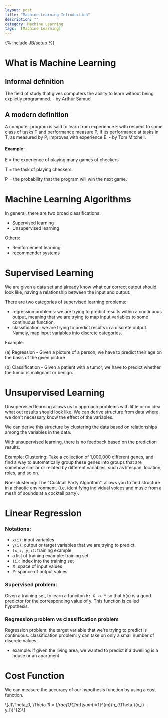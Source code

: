 ```yaml
---
layout: post
title: "Machine Learning Introduction"
description: ""
category: Machine Learning
tags:  [Machine Learning]
---
```

{% include JB/setup %}

# What is Machine Learning

## Informal definition

The field of study that gives computers the ability to learn without being explictly programmed. - by Arthur Samuel

## A modern definition

A computer program is said to learn from experience E with respect to some class of tasks T and performance measure P, if its performance at tasks in T, as measured by P, improves with experience E. - by Tom Mitchell.

#### Example:
E = the experience of playing many games of checkers

T = the task of playing checkers.

P = the probability that the program will win the next game.

# Machine Learning Algorithms

In general, there are two broad classifications:
+ Supervised learning
+ Unsupervised learning

Others:
+ Reinforcement learning
+ recommender systems

# Supervised Learning

We are given a data set and already know what our correct output should look like, having a relationship between the input and output.

There are two categories of supervised learning problems:
+ regression problems: we are trying to predict results within a continuous output, meaning that we are trying to map input variables to some continuous function.
+ classification: we are trying to predict results in a discrete output. Namely, map input variables into discrete categories.

Example:

(a) Regression - Given a picture of a person, we have to predict their age on the basis of the given picture

(b) Classification - Given a patient with a tumor, we have to predict whether the tumor is malignant or benign.

# Unsupervised Learning

Unsupervised learning allows us to approach problems with little or no idea what out results should look like. We can derive structure from data where we don't necessary know the effect of the variables.

We can derive this structure by clustering the data based on relationships among the variables in the data.

With unsupervised learning, there is no feedback based on the prediction results.

Example:
Clustering: Take a collection of 1,000,000 different genes, and find a way to automatically group these genes into groups that are somehow similar or related by different variables, such as lifespan, location, roles, and so on.

Non-clustering: The "Cocktail Party Algorithm", allows you to find structure in a chaotic environment. (i.e. identifying individual voices and music from a mesh of sounds at a cocktail party).

# Linear Regression

### Notations:
+ `x(i)`: input variables
+ `y(i)`: output or target variables that we are trying to predict.
+ `(x_i, y_i)`: training example
+ a list of training example: training set
+ `(i)`: index into the training set
+ X: space of input values
+ Y: spance of output values

### Supervised problem:
Given a training set, to learn a funciton `h: X -> Y` so that h(x) is a good predictor for the corresponding value of y. This function is called hypothesis.

### Regression problem vs classification problem
Regression problem: the target variable that we're trying to predict is continuous.
classification problem: y can take on only a small number of discrete values.
+ example: if given the living area, we wanted to predict if a dwelling is a house or an apartment

# Cost Function

We can measure the accuracy of our hypothesis function by using a cost function.

\\[J(\Theta_0, \Theta _1) = \frac{1}{2m}\sum_{i=1}^{m}(h_{\Theta }(x_i) - y_i))^{2}\\]









